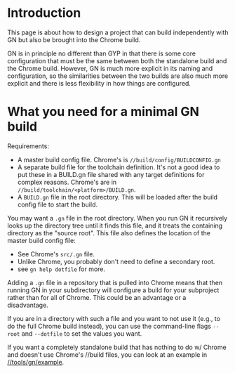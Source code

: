 # Introduction

This page is about how to design a project that can build independently
with GN but also be brought into the Chrome build.

GN is in principle no different than GYP in that there is some core
configuration that must be the same between both the standalone build
and the Chrome build. However, GN is much more explicit in its naming
and configuration, so the similarities between the two builds are also
much more explicit and there is less flexibility in how things are
configured.

# What you need for a minimal GN build

Requirements:

  * A master build config file. Chrome's is `//build/config/BUILDCONFIG.gn`
  * A separate build file for the toolchain definition. It's not a good idea
    to put these in a BUILD.gn file shared with any target definitions for
    complex reasons. Chrome's are in `//build/toolchain/<platform>/BUILD.gn`.
  * A `BUILD.gn` file in the root directory. This will be loaded after the
    build config file to start the build.

You may want a `.gn` file in the root directory. When you run GN it
recursively looks up the directory tree until it finds this file, and it
treats the containing directory as the "source root". This file also
defines the location of the master build config file:

  * See Chrome's `src/.gn` file.
  * Unlike Chrome, you probably don't need to define a secondary root.
  * see `gn help dotfile` for more.

Adding a `.gn` file in a repository that is pulled into Chrome means
that then running GN in your subdirectory will configure a build for
your subproject rather than for all of Chrome. This could be an
advantage or a disadvantage.

If you are in a directory with such a file and you want to not use it
(e.g., to do the full Chrome build instead), you can use the command-line
flags `--root` and `--dotfile` to set the values you want.

If you want a completely standalone build that has nothing to do w/ Chrome
and doesn't use Chrome's //build files, you can look at an example in
[//tools/gn/example](../example).
